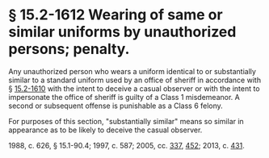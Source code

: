 # § 15.2-1612 Wearing of same or similar uniforms by unauthorized persons; penalty.

<p>Any unauthorized person who wears a uniform identical to or substantially similar to a standard uniform used by an office of sheriff in accordance with § <a href='http://law.lis.virginia.gov/vacode/15.2-1610/'>15.2-1610</a> with the intent to deceive a casual observer or with the intent to impersonate the office of sheriff is guilty of a Class 1 misdemeanor. A second or subsequent offense is punishable as a Class 6 felony.</p><p>For purposes of this section, "substantially similar" means so similar in appearance as to be likely to deceive the casual observer.</p><p>1988, c. 626, § 15.1-90.4; 1997, c. 587; 2005, cc. <a href='http://lis.virginia.gov/cgi-bin/legp604.exe?051+ful+CHAP0337'>337</a>, <a href='http://lis.virginia.gov/cgi-bin/legp604.exe?051+ful+CHAP0452'>452</a>; 2013, c. <a href='http://lis.virginia.gov/cgi-bin/legp604.exe?131+ful+CHAP0431'>431</a>.</p>